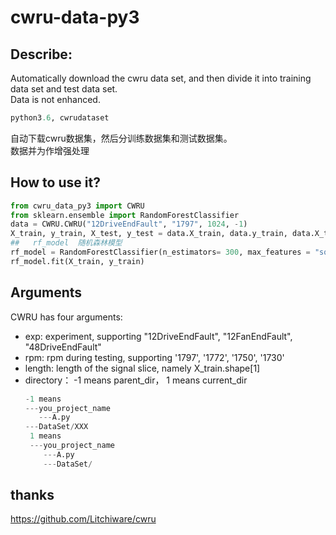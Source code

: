 # cwru-data-py3
## Describe:
Automatically download the cwru data set, and then divide it into training data set and test data set.  
Data is not enhanced.  
```python
python3.6, cwrudataset
```
自动下载cwru数据集，然后分训练数据集和测试数据集。  
数据并为作增强处理  

## How to use it?
```python 
from cwru_data_py3 import CWRU
from sklearn.ensemble import RandomForestClassifier
data = CWRU.CWRU("12DriveEndFault", "1797", 1024, -1)
X_train, y_train, X_test, y_test = data.X_train, data.y_train, data.X_test, data.y_test
##   rf_model  随机森林模型
rf_model = RandomForestClassifier(n_estimators= 300, max_features = "sqrt", n_jobs = -1, random_state = 38)
rf_model.fit(X_train, y_train)
```
## Arguments
CWRU has four arguments:
- exp: experiment, supporting "12DriveEndFault", "12FanEndFault", "48DriveEndFault"
- rpm: rpm during testing, supporting '1797', '1772', '1750', '1730'
- length: length of the signal slice, namely X_train.shape[1]
- directory： -1 means parent_dir， 1 means current_dir
  ``` python
  -1 means
  ---you_project_name
     ---A.py
  ---DataSet/XXX
   1 means 
   ---you_project_name
      ---A.py
      ---DataSet/
   ```
 ## thanks 
 https://github.com/Litchiware/cwru
